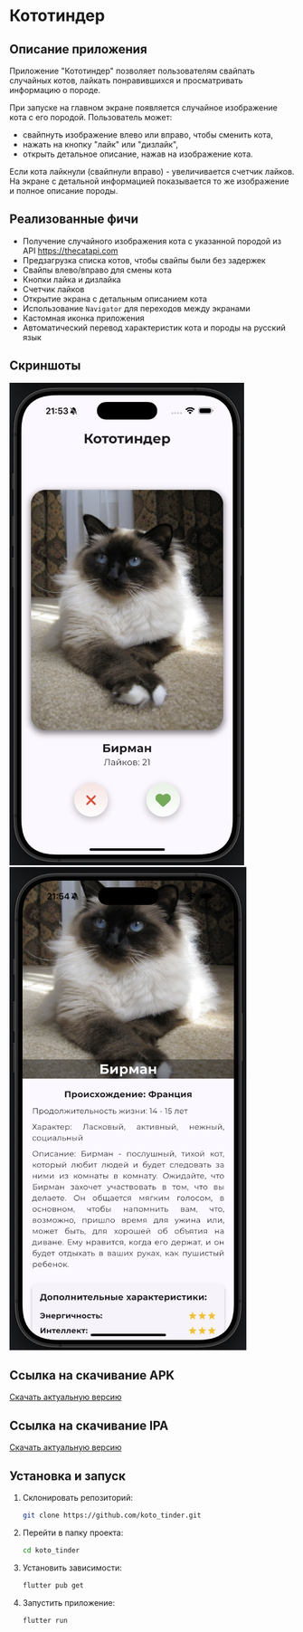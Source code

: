 # Кототиндер

## Описание приложения
Приложение "Кототиндер" позволяет пользователям свайпать случайных котов, лайкать понравившихся и просматривать информацию о породе.

При запуске на главном экране появляется случайное изображение кота с его породой. Пользователь может:
- свайпнуть изображение влево или вправо, чтобы сменить кота,
- нажать на кнопку "лайк" или "дизлайк",
- открыть детальное описание, нажав на изображение кота.

Если кота лайкнули (свайпнули вправо) - увеличивается счетчик лайков. На экране с детальной информацией показывается то же изображение и полное описание породы.

## Реализованные фичи
- Получение случайного изображения кота с указанной породой из API https://thecatapi.com
- Предзагрузка списка котов, чтобы свайпы были без задержек
- Свайпы влево/вправо для смены кота
- Кнопки лайка и дизлайка
- Счетчик лайков
- Открытие экрана с детальным описанием кота
- Использование `Navigator` для переходов между экранами
- Кастомная иконка приложения
- Автоматический перевод характеристик кота и породы на русский язык

## Скриншоты
![Главный экран](screenshots/image1.png)
![Экран с описанием](screenshots/image2.png)

## Ссылка на скачивание APK
[Скачать актуальную версию](https://github.com/gm116/koto_tinder/releases/download/v1.0.0/kototinder.apk)

## Ссылка на скачивание IPA
[Скачать актуальную версию](https://github.com/gm116/koto_tinder/releases/download/v1.0.0/kototinder.ipa)

## Установка и запуск
1. Склонировать репозиторий:
   ```sh
   git clone https://github.com/koto_tinder.git
2. Перейти в папку проекта:
   ```sh
   cd koto_tinder
3. Установить зависимости:
   ```sh
   flutter pub get
4. Запустить приложение:
   ```sh
   flutter run